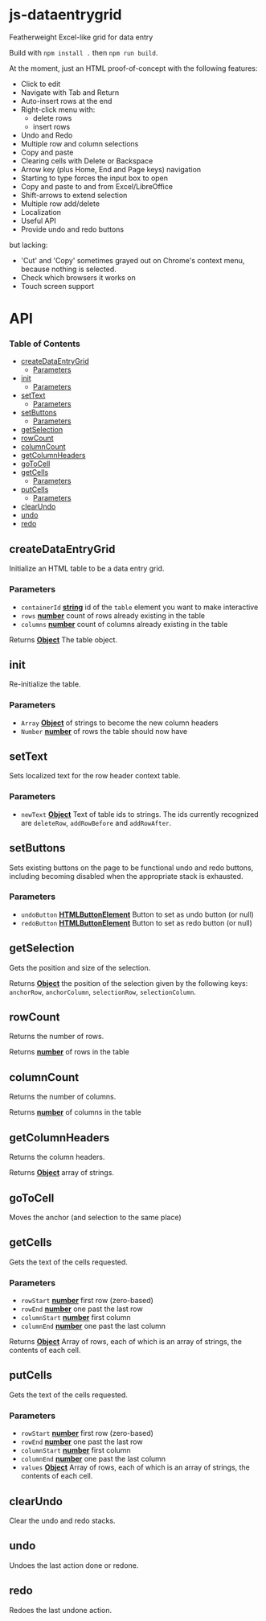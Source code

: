 # js-dataentrygrid

Featherweight Excel-like grid for data entry

Build with `npm install .` then `npm run build`.

At the moment, just an HTML proof-of-concept with the following features:

-   Click to edit
-   Navigate with Tab and Return
-   Auto-insert rows at the end
-   Right-click menu with:
    -   delete rows
    -   insert rows
-   Undo and Redo
-   Multiple row and column selections
-   Copy and paste
-   Clearing cells with Delete or Backspace
-   Arrow key (plus Home, End and Page keys) navigation
-   Starting to type forces the input box to open
-   Copy and paste to and from Excel/LibreOffice
-   Shift-arrows to extend selection
-   Multiple row add/delete
-   Localization
-   Useful API
-   Provide undo and redo buttons

but lacking:

-   'Cut' and 'Copy' sometimes grayed out on Chrome's context menu,
    because nothing is selected.
-   Check which browsers it works on
-   Touch screen support

# API

<!-- Generated by documentation.js. Update this documentation by updating the source code. -->

### Table of Contents

-   [createDataEntryGrid](#createdataentrygrid)
    -   [Parameters](#parameters)
-   [init](#init)
    -   [Parameters](#parameters-1)
-   [setText](#settext)
    -   [Parameters](#parameters-2)
-   [setButtons](#setbuttons)
    -   [Parameters](#parameters-3)
-   [getSelection](#getselection)
-   [rowCount](#rowcount)
-   [columnCount](#columncount)
-   [getColumnHeaders](#getcolumnheaders)
-   [goToCell](#gotocell)
-   [getCells](#getcells)
    -   [Parameters](#parameters-4)
-   [putCells](#putcells)
    -   [Parameters](#parameters-5)
-   [clearUndo](#clearundo)
-   [undo](#undo)
-   [redo](#redo)

## createDataEntryGrid

Initialize an HTML table to be a data entry grid.

### Parameters

-   `containerId` **[string](https://developer.mozilla.org/docs/Web/JavaScript/Reference/Global_Objects/String)** id of the `table` element you want to make interactive
-   `rows` **[number](https://developer.mozilla.org/docs/Web/JavaScript/Reference/Global_Objects/Number)** count of rows already existing in the table
-   `columns` **[number](https://developer.mozilla.org/docs/Web/JavaScript/Reference/Global_Objects/Number)** count of columns already existing in the table

Returns **[Object](https://developer.mozilla.org/docs/Web/JavaScript/Reference/Global_Objects/Object)** The table object.

## init

Re-initialize the table.

### Parameters

-   `Array` **[Object](https://developer.mozilla.org/docs/Web/JavaScript/Reference/Global_Objects/Object)** of strings to become the new column headers
-   `Number` **[number](https://developer.mozilla.org/docs/Web/JavaScript/Reference/Global_Objects/Number)** of rows the table should now have

## setText

Sets localized text for the row header context table.

### Parameters

-   `newText` **[Object](https://developer.mozilla.org/docs/Web/JavaScript/Reference/Global_Objects/Object)** Text of table ids to strings. The ids currently
    recognized are `deleteRow`, `addRowBefore` and `addRowAfter`.

## setButtons

Sets existing buttons on the page to be functional undo and redo
buttons, including becoming disabled when the appropriate stack
is exhausted.

### Parameters

-   `undoButton` **[HTMLButtonElement](https://developer.mozilla.org/docs/Web/API/HTMLButtonElement)** Button to set as undo
    button (or null)
-   `redoButton` **[HTMLButtonElement](https://developer.mozilla.org/docs/Web/API/HTMLButtonElement)** Button to set as redo
    button (or null)

## getSelection

Gets the position and size of the selection.

Returns **[Object](https://developer.mozilla.org/docs/Web/JavaScript/Reference/Global_Objects/Object)** the position of the selection given by the
following keys: `anchorRow`, `anchorColumn`, `selectionRow`,
`selectionColumn`.

## rowCount

Returns the number of rows.

Returns **[number](https://developer.mozilla.org/docs/Web/JavaScript/Reference/Global_Objects/Number)** of rows in the table

## columnCount

Returns the number of columns.

Returns **[number](https://developer.mozilla.org/docs/Web/JavaScript/Reference/Global_Objects/Number)** of columns in the table

## getColumnHeaders

Returns the column headers.

Returns **[Object](https://developer.mozilla.org/docs/Web/JavaScript/Reference/Global_Objects/Object)** array of strings.

## goToCell

Moves the anchor (and selection to the same place)

## getCells

Gets the text of the cells requested.

### Parameters

-   `rowStart` **[number](https://developer.mozilla.org/docs/Web/JavaScript/Reference/Global_Objects/Number)** first row (zero-based)
-   `rowEnd` **[number](https://developer.mozilla.org/docs/Web/JavaScript/Reference/Global_Objects/Number)** one past the last row
-   `columnStart` **[number](https://developer.mozilla.org/docs/Web/JavaScript/Reference/Global_Objects/Number)** first column
-   `columnEnd` **[number](https://developer.mozilla.org/docs/Web/JavaScript/Reference/Global_Objects/Number)** one past the last column

Returns **[Object](https://developer.mozilla.org/docs/Web/JavaScript/Reference/Global_Objects/Object)** Array of rows, each of which is an array
of strings, the contents of each cell.

## putCells

Gets the text of the cells requested.

### Parameters

-   `rowStart` **[number](https://developer.mozilla.org/docs/Web/JavaScript/Reference/Global_Objects/Number)** first row (zero-based)
-   `rowEnd` **[number](https://developer.mozilla.org/docs/Web/JavaScript/Reference/Global_Objects/Number)** one past the last row
-   `columnStart` **[number](https://developer.mozilla.org/docs/Web/JavaScript/Reference/Global_Objects/Number)** first column
-   `columnEnd` **[number](https://developer.mozilla.org/docs/Web/JavaScript/Reference/Global_Objects/Number)** one past the last column
-   `values` **[Object](https://developer.mozilla.org/docs/Web/JavaScript/Reference/Global_Objects/Object)** Array of rows, each of which is an array
    of strings, the contents of each cell.

## clearUndo

Clear the undo and redo stacks.

## undo

Undoes the last action done or redone.

## redo

Redoes the last undone action.
